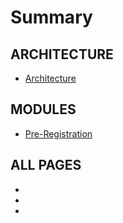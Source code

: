 # Summary

## ARCHITECTURE
*  [Architecture](MOSIP-Architecture.md)

## MODULES
*  [Pre-Registration](Pre-Registration.md)

## ALL PAGES
*  [](Pre-Registration-APIs.md) 
*  [](Pre-Registration-Functionality.md) 
*  [](Pre-Registration-UI-Developer-Environment-Setup.md)

